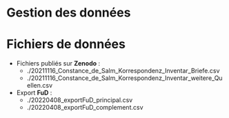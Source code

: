 Gestion des données
====

# Fichiers de données
- Fichiers publiés sur **Zenodo** :
    - ./20211116_Constance_de_Salm_Korrespondenz_Inventar_Briefe.csv
    - ./20211116_Constance_de_Salm_Korrespondenz_Inventar_weitere_Quellen.csv
- Export **FuD** :
    - ./20220408_exportFuD_principal.csv
    - ./20220408_exportFuD_complement.csv

